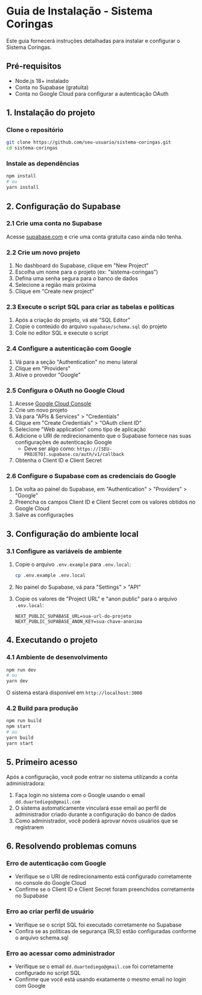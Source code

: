 # Guia de Instalação - Sistema Coringas

Este guia fornecerá instruções detalhadas para instalar e configurar o Sistema Coringas.

## Pré-requisitos

- Node.js 18+ instalado
- Conta no Supabase (gratuita)
- Conta no Google Cloud para configurar a autenticação OAuth

## 1. Instalação do projeto

### Clone o repositório

```bash
git clone https://github.com/seu-usuario/sistema-coringas.git
cd sistema-coringas
```

### Instale as dependências

```bash
npm install
# ou
yarn install
```

## 2. Configuração do Supabase

### 2.1 Crie uma conta no Supabase

Acesse [supabase.com](https://supabase.com) e crie uma conta gratuita caso ainda não tenha.

### 2.2 Crie um novo projeto

1. No dashboard do Supabase, clique em "New Project"
2. Escolha um nome para o projeto (ex: "sistema-coringas")
3. Defina uma senha segura para o banco de dados
4. Selecione a região mais próxima
5. Clique em "Create new project"

### 2.3 Execute o script SQL para criar as tabelas e políticas

1. Após a criação do projeto, vá até "SQL Editor"
2. Copie o conteúdo do arquivo `supabase/schema.sql` do projeto
3. Cole no editor SQL e execute o script

### 2.4 Configure a autenticação com Google

1. Vá para a seção "Authentication" no menu lateral
2. Clique em "Providers"
3. Ative o provedor "Google"

### 2.5 Configura o OAuth no Google Cloud

1. Acesse [Google Cloud Console](https://console.cloud.google.com/)
2. Crie um novo projeto
3. Vá para "APIs & Services" > "Credentials"
4. Clique em "Create Credentials" > "OAuth client ID"
5. Selecione "Web application" como tipo de aplicação
6. Adicione o URI de redirecionamento que o Supabase fornece nas suas configurações de autenticação Google
   - Deve ser algo como: `https://[SEU-PROJETO].supabase.co/auth/v1/callback`
7. Obtenha o Client ID e Client Secret

### 2.6 Configure o Supabase com as credenciais do Google

1. De volta ao painel do Supabase, em "Authentication" > "Providers" > "Google"
2. Preencha os campos Client ID e Client Secret com os valores obtidos no Google Cloud
3. Salve as configurações

## 3. Configuração do ambiente local

### 3.1 Configure as variáveis de ambiente

1. Copie o arquivo `.env.example` para `.env.local`:
   ```bash
   cp .env.example .env.local
   ```

2. No painel do Supabase, vá para "Settings" > "API"
3. Copie os valores de "Project URL" e "anon public" para o arquivo `.env.local`:
   ```
   NEXT_PUBLIC_SUPABASE_URL=sua-url-do-projeto
   NEXT_PUBLIC_SUPABASE_ANON_KEY=sua-chave-anonima
   ```

## 4. Executando o projeto

### 4.1 Ambiente de desenvolvimento

```bash
npm run dev
# ou
yarn dev
```

O sistema estará disponível em `http://localhost:3000`

### 4.2 Build para produção

```bash
npm run build
npm start
# ou
yarn build
yarn start
```

## 5. Primeiro acesso

Após a configuração, você pode entrar no sistema utilizando a conta administradora:

1. Faça login no sistema com o Google usando o email `dd.duartediego@gmail.com`
2. O sistema automaticamente vinculará esse email ao perfil de administrador criado durante a configuração do banco de dados
3. Como administrador, você poderá aprovar novos usuários que se registrarem

## 6. Resolvendo problemas comuns

### Erro de autenticação com Google

- Verifique se o URI de redirecionamento está configurado corretamente no console do Google Cloud
- Confirme se o Client ID e Client Secret foram preenchidos corretamente no Supabase

### Erro ao criar perfil de usuário

- Verifique se o script SQL foi executado corretamente no Supabase
- Confira se as políticas de segurança (RLS) estão configuradas conforme o arquivo schema.sql

### Erro ao acessar como administrador

- Verifique se o email `dd.duartediego@gmail.com` foi corretamente configurado no script SQL
- Confirme que você está usando exatamente o mesmo email no login com Google 